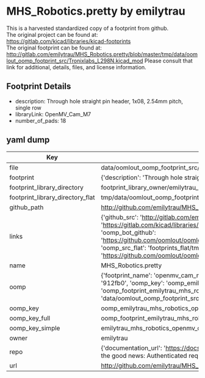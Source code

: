 # MHS_Robotics.pretty by emilytrau  
This is a harvested standardized copy of a footprint from github.  
The original project can be found at:  
https://gitlab.com/kicad/libraries/kicad-footprints  
The original footprint can be found at:
http://gitlab.com/emilytrau/MHS_Robotics.pretty/blob/master/tmp/data/oomlout_oomp_footprint_src/Tronixlabs_L298N.kicad_mod
Please consult that link for additional, details, files, and license information.  
## Footprint Details
* description: Through hole straight pin header, 1x08, 2.54mm pitch, single row  
* libraryLink: OpenMV_Cam_M7  
* number_of_pads: 18  
## yaml dump  
| Key | Value |  
| --- | --- |  
| file | data/oomlout_oomp_footprint_src/MHS_Robotics.pretty/OpenMV_Cam_M7.kicad_mod |  
| footprint | {'description': 'Through hole straight pin header, 1x08, 2.54mm pitch, single row', 'libraryLink': 'OpenMV_Cam_M7', 'number_of_pads': 18} |  
| footprint_library_directory | footprint_library_owner/emilytrau_MHS_Robotics.pretty |  
| footprint_library_directory_flat | tmp/data/oomlout_oomp_footprint_src/footprints_flat/emilytrau_mhs_robotics_openmv_cam_m7/working |  
| github_path | http://github.com/emilytrau/MHS_Robotics.pretty/blob/master/tmp/data/oomlout_oomp_footprint_src/OpenMV_Cam_M7.kicad_mod |  
| links | {'github_src': 'http://gitlab.com/emilytrau/MHS_Robotics.pretty/blob/master/tmp/data/oomlout_oomp_footprint_src/Tronixlabs_L298N.kicad_mod', 'github_src_repo': 'https://gitlab.com/kicad/libraries/kicad-footprints', 'oomp_bot': 'tmp/data/oomlout_oomp_footprint_src/footprints/emilytrau_mhs_robotics_openmv_cam_m7/working', 'oomp_bot_github': 'https://github.com/oomlout/oomlout_oomp_footprint_bot/tree/main/tmp/data/oomlout_oomp_footprint_src/footprints/emilytrau_mhs_robotics_openmv_cam_m7/working', 'oomp_src_flat': 'footprints_flat/tmp/data/oomlout_oomp_footprint_src/footprints_flat/emilytrau_mhs_robotics_openmv_cam_m7/working', 'oomp_src_flat_github': 'https://github.com/oomlout/oomlout_oomp_footprint_src/tree/main/tmp/data/oomlout_oomp_footprint_src/footprints_flat/emilytrau_mhs_robotics_openmv_cam_m7/working'} |  
| name | MHS_Robotics.pretty |  
| oomp | {'footprint_name': 'openmv_cam_m7', 'library_name': 'mhs_robotics', 'md5': '912fb0f897ebd13971ffa4c02b801631', 'md5_10': '912fb0f897', 'md5_5': '912fb', 'md5_6': '912fb0', 'oomp_key': 'oomp_emilytrau_mhs_robotics_openmv_cam_m7', 'oomp_key_extra': 'oomp_footprint_emilytrau_mhs_robotics_openmv_cam_m7', 'oomp_key_full': 'oomp_footprint_emilytrau_mhs_robotics_openmv_cam_m7_912fb0', 'oomp_key_simple': 'emilytrau_mhs_robotics_openmv_cam_m7', 'original_filename': 'data/oomlout_oomp_footprint_src/MHS_Robotics.pretty/OpenMV_Cam_M7.kicad_mod', 'owner_name': 'emilytrau'} |  
| oomp_key | oomp_emilytrau_mhs_robotics_openmv_cam_m7 |  
| oomp_key_full | oomp_footprint_emilytrau_mhs_robotics_openmv_cam_m7 |  
| oomp_key_simple | emilytrau_mhs_robotics_openmv_cam_m7 |  
| owner | emilytrau |  
| repo | {'documentation_url': 'https://docs.github.com/rest/overview/resources-in-the-rest-api#rate-limiting', 'message': "API rate limit exceeded for 84.66.142.224. (But here's the good news: Authenticated requests get a higher rate limit. Check out the documentation for more details.)"} |  
| url | http://github.com/emilytrau/MHS_Robotics.pretty |  

